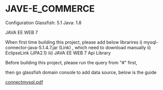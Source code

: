 # JAVE-E_COMMERCE

Configuration
Glassfish: 5.1
Java: 1.8

JAVA EE WEB 7

When first time building this project, please add below librarires
i) mysql-connector-java-5.1.4.7.jar (Link) , which need to download manually
ii) EclipseLink (JPA2.1)
iii) JAVA EE WEB 7 Api Library

Before building this project, please run the query from "#" first,

then go glassfish domain console to add data source, below is the guide



[connectmysql.pdf](https://github.com/yii-meow/JAVE-E_COMMERCE/files/8456536/connectmysql.pdf)
